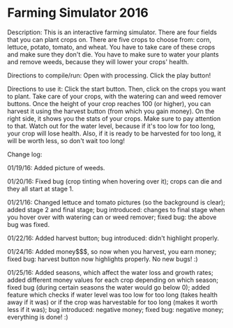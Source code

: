 # Farming Simulator 2016

Description: This is an interactive farming simulator. There are four fields that you can plant crops on. There are five crops to choose from: corn, lettuce, potato, tomato, and wheat. You have to take care of these crops and make sure they don't die. You have to make sure to water your plants and remove weeds, because they will lower your crops' health.

Directions to compile/run: Open with processing. Click the play button!

Directions to use it: Click the start button. Then, click on the crops you want to plant. Take care of your crops, with the watering can and weed remover buttons. Once the height of your crop reaches 100 (or higher), you can harvest it using the harvest button (from which you gain money). On the right side, it shows you the stats of your crops. Make sure to pay attention to that. Watch out for the water level, because if it's too low for too long, your crop will lose health. Also, if it is ready to be harvested for too long, it will be worth less, so don't wait too long!

Change log:

01/19/16: Added picture of weeds.

01/20/16: Fixed bug (crop tinting when hovering over it); crops can die and they all start at stage 1.

01/21/16: Changed lettuce and tomato pictures (so the background is clear); added stage 2 and final stage; bug introduced: changes to final stage when you hover over with watering can or weed remover; fixed bug: the above bug was fixed.

01/22/16: Added harvest button; bug introduced: didn't highlight properly.

01/24/16: Added money$$$, so now when you harvest, you earn money; fixed bug: harvest button now highlights properly. No new bugs! :)

01/25/16: Added seasons, which affect the water loss and growth rates; added different money values for each crop depending on which season; fixed bug (during certain seasons the water would go below 0); added feature which checks if water level was too low for too long (takes health away if it was) or if the crop was harvestable for too long (makes it worth less if it was); bug introduced: negative money; fixed bug: negative money; everything is done! :)
